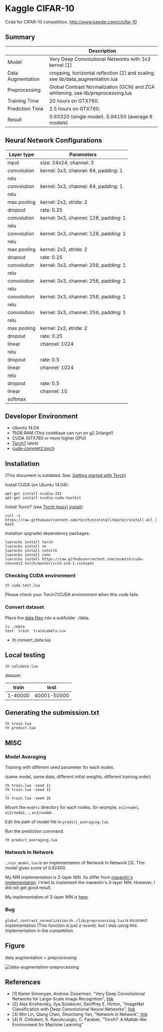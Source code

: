 # Kaggle CIFAR-10

Code for CIFAR-10 competition. http://www.kaggle.com/c/cifar-10

## Summary
|                   | Description                                                                            |
|-------------------|----------------------------------------------------------------------------------------|
| Model             | Very Deep Convolutional Networks with 3x3 kernel [1] |
| Data Augmentation | cropping, horizontal reflection [2] and scaling. see lib/data_augmentation.lua             |
| Preprocessing     | Global Contrast Normalization (GCN) and ZCA whitening. see lib/preprocessing.lua       |
| Training Time     | 20 hours on GTX760. |
| Prediction Time   | 2.5 hours on GTX760. |
| Result            | 0.93320 (single model). 0.94150 (average 6 models)|


## Neural Network Conﬁgurations

| Layer type       | Parameters                                |
|------------------|-------------------------------------------|
| input            | size: 24x24, channel: 3                   |
| convolution      | kernel: 3x3, channel: 64, padding: 1      |
| relu             |                                           |
| convolution      | kernel: 3x3, channel: 64, padding: 1      |
| relu             |                                           |
| max pooling      | kernel: 2x2, stride: 2                    |
| dropout          | rate: 0.25                                |
| convolution      | kernel: 3x3, channel: 128, padding: 1     |
| relu             |                                           |
| convolution      | kernel: 3x3, channel: 128, padding: 1     |
| relu             |                                           |
| max pooling      | kernel: 2x2, stride: 2                    |
| dropout          | rate: 0.25                                |
| convolution      | kernel: 3x3, channel: 256, padding: 1     |
| relu             |                                           |
| convolution      | kernel: 3x3, channel: 256, padding: 1     |
| relu             |                                           |
| convolution      | kernel: 3x3, channel: 256, padding: 1     |
| relu             |                                           |
| convolution      | kernel: 3x3, channel: 256, padding: 1     |
| relu             |                                           |
| max pooling      | kernel: 2x2, stride: 2                    |
| dropout          | rate: 0.25                                |
| linear           | channel: 1024                             |
| relu             |                                           |
| dropout          | rate: 0.5                                 |
| linear           | channel: 1024                             |
| relu             |                                           |
| dropout          | rate: 0.5                                 |
| linear           | channel: 10                               |
| softmax          |                                           |

## Developer Environment

- Ubuntu 14.04
- 15GB RAM (This codebase can run on g2.2xlarge!)
- CUDA (GTX760 or more higher GPU)
- [Torch7](http://torch.ch/) latest
- [cuda-convnet2.torch](https://github.com/soumith/cuda-convnet2.torch)

## Installation
(This document is outdated. See: [Getting started with Torch](http://torch.ch/docs/getting-started.html))

Install CUDA (on Ubuntu 14.04):

    apt-get install nvidia-331
    apt-get install nvidia-cuda-toolkit

Install Torch7 (see [Torch (easy) install](https://github.com/torch/ezinstall)):

    curl -s https://raw.githubusercontent.com/torch/ezinstall/master/install-all | bash

Install(or upgrade) dependency packages:

    luarocks install torch
    luarocks install nn
    luarocks install cutorch
    luarocks install cunn
    luarocks install https://raw.githubusercontent.com/soumith/cuda-convnet2.torch/master/ccn2-scm-1.rockspec

### Checking CUDA environment

    th cuda_test.lua

Please check your Torch7/CUDA environment when this code fails.

### Convert dataset

Place the [data files](http://www.kaggle.com/c/cifar-10/data) into a subfolder ./data.

    ls ./data
    test  train  trainLabels.csv
-
    th convert_data.lua

## Local testing

    th validate.lua

dataset:

| train   | test        |
| ------- | ----------- |
| 1-40000 | 40001-50000 |

## Generating the submission.txt

    th train.lua
    th predict.lua

## MISC

### Model Averaging

Training with different seed parameter for each nodes.

(same model, same data, different initial weights, different training order)

    th train.lua -seed 11
    th train.lua -seed 12
    ...
    th train.lua -seed 16

Mount the `models` directory for each nodes. for example, `ec2/node1`, `ec2/node2`, .., `ec2/node6`.

Edit the path of model file in `predict_averaging.lua`.

Run the prediction command.

    th predict_averaging.lua

### Network In Network

`./nin_model.lua` is an implementation of Network In Network [3].
This model gives score of 0.92400.

My NIN implementation is 2-layer NIN. Its differ from [mavenlin's implementation](https://gist.github.com/mavenlin/e56253735ef32c3c296d).
I tried to implement the mavenlin's 3-layer NIN. However, I did not get good result.

My implementation of 3-layer NIN is [here](https://gist.github.com/nagadomi/15849fb2711de78c6bf6).

### Bug

`global_contrast_normalization` in `./lib/preprocessing.lua` is incorrect implementation (This function is just z-score). but I was using this implementation in the competition.

## Figure

data augmentation + preprocessing

![data-augmentation-preprocessing](https://raw.githubusercontent.com/nagadomi/kaggle-cifar10-torch7/master/figure/zca.png)

## References
- [1] Karen Simonyan, Andrew Zisserman, "Very Deep Convolutional Networks for Large-Scale Image Recognition", [link](http://arxiv.org/abs/1409.1556)
- [2] Alex Krizhevsky, Ilya Sutskever, Geoffrey E. Hinton, "ImageNet Classification with Deep Convolutional Neural Networks", [link](http://papers.nips.cc/paper/4824-imagenet-classification-with-deep-convolutional-neural-networks)
- [3] Min Lin, Qiang Chen, Shuicheng Yan, "Network In Network", [link](http://arxiv.org/abs/1312.4400)
- [4] R. Collobert, K. Kavukcuoglu, C. Farabet, "Torch7: A Matlab-like Environment for Machine Learning"
